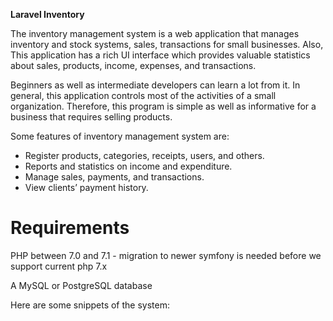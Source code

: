<b>Laravel Inventory</b>
<p>The inventory management system is a web application that manages inventory and stock systems, sales, transactions for small businesses. Also, This application has a rich UI interface which provides valuable statistics about sales, products, income, expenses, and transactions.</p>
<p>Beginners as well as intermediate developers can learn a lot from it. In general, this application controls most of the activities of a small organization. Therefore, this program is simple as well as informative for a business that requires selling products.</p>
<p>Some features of inventory management system are:</p>
<ul>
    <li>Register products, categories, receipts, users, and others.</li>
    <li>Reports and statistics on income and expenditure.</li>
    <li>Manage sales, payments, and transactions.</li>
    <li>View clients’ payment history.</li>
</ul>
<h1>Requirements</h1>
<p>PHP between 7.0 and 7.1 - migration to newer symfony is needed before we support current php 7.x</p>
<p>A MySQL or PostgreSQL database</p>
<p>Here are some snippets of the system:</p>

